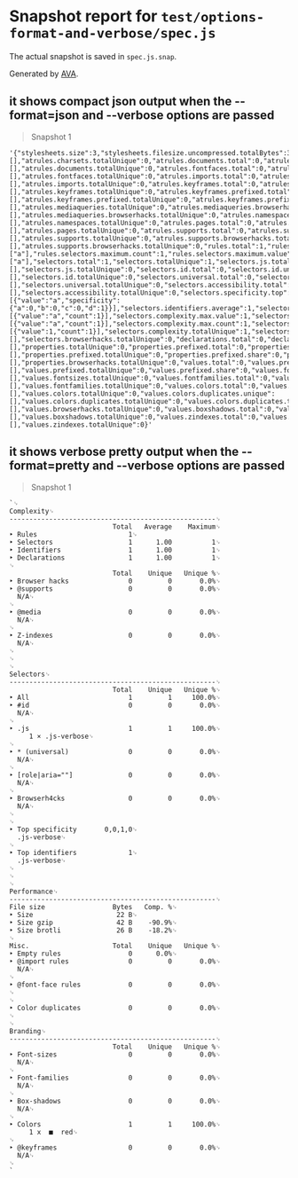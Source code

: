 # Snapshot report for `test/options-format-and-verbose/spec.js`

The actual snapshot is saved in `spec.js.snap`.

Generated by [AVA](https://ava.li).

## it shows compact json output when the --format=json and --verbose options are passed

> Snapshot 1

    '{"stylesheets.size":3,"stylesheets.filesize.uncompressed.totalBytes":3,"stylesheets.filesize.compressed.gzip.totalBytes":23,"stylesheets.filesize.compressed.gzip.compressionRatio":-6.666666666666667,"stylesheets.filesize.compressed.brotli.totalBytes":7,"stylesheets.filesize.compressed.brotli.compressionRatio":-1.3333333333333335,"stylesheets.simplicity":1,"stylesheets.cohesion.average":0,"stylesheets.cohesion.min.count":0,"stylesheets.cohesion.min.value":null,"stylesheets.browserhacks.total":0,"stylesheets.browserhacks.totalUnique":0,"stylesheets.linesOfCode.total":1,"stylesheets.linesOfCode.sourceLinesOfCode.total":1,"atrules.charsets.total":0,"atrules.charsets.unique":[],"atrules.charsets.totalUnique":0,"atrules.documents.total":0,"atrules.documents.unique":[],"atrules.documents.totalUnique":0,"atrules.fontfaces.total":0,"atrules.fontfaces.unique":[],"atrules.fontfaces.totalUnique":0,"atrules.imports.total":0,"atrules.imports.unique":[],"atrules.imports.totalUnique":0,"atrules.keyframes.total":0,"atrules.keyframes.unique":[],"atrules.keyframes.totalUnique":0,"atrules.keyframes.prefixed.total":0,"atrules.keyframes.prefixed.unique":[],"atrules.keyframes.prefixed.totalUnique":0,"atrules.keyframes.prefixed.share":0,"atrules.mediaqueries.total":0,"atrules.mediaqueries.unique":[],"atrules.mediaqueries.totalUnique":0,"atrules.mediaqueries.browserhacks.total":0,"atrules.mediaqueries.browserhacks.unique":[],"atrules.mediaqueries.browserhacks.totalUnique":0,"atrules.namespaces.total":0,"atrules.namespaces.unique":[],"atrules.namespaces.totalUnique":0,"atrules.pages.total":0,"atrules.pages.unique":[],"atrules.pages.totalUnique":0,"atrules.supports.total":0,"atrules.supports.unique":[],"atrules.supports.totalUnique":0,"atrules.supports.browserhacks.total":0,"atrules.supports.browserhacks.unique":[],"atrules.supports.browserhacks.totalUnique":0,"rules.total":1,"rules.empty.total":1,"rules.selectors.min":1,"rules.selectors.max":1,"rules.selectors.average":1,"rules.selectors.minimum.count":1,"rules.selectors.minimum.value":["a"],"rules.selectors.maximum.count":1,"rules.selectors.maximum.value":["a"],"selectors.total":1,"selectors.totalUnique":1,"selectors.js.total":0,"selectors.js.unique":[],"selectors.js.totalUnique":0,"selectors.id.total":0,"selectors.id.unique":[],"selectors.id.totalUnique":0,"selectors.universal.total":0,"selectors.universal.unique":[],"selectors.universal.totalUnique":0,"selectors.accessibility.total":0,"selectors.accessibility.unique":[],"selectors.accessibility.totalUnique":0,"selectors.specificity.top":[{"value":"a","specificity":{"a":0,"b":0,"c":0,"d":1}}],"selectors.identifiers.average":1,"selectors.identifiers.max.value":"a","selectors.identifiers.max.count":1,"selectors.identifiers.top":[{"value":"a","count":1}],"selectors.complexity.max.value":1,"selectors.complexity.max.selectors":[{"value":"a","count":1}],"selectors.complexity.max.count":1,"selectors.complexity.average":1,"selectors.complexity.sum":1,"selectors.complexity.unique":[{"value":1,"count":1}],"selectors.complexity.totalUnique":1,"selectors.browserhacks.total":0,"selectors.browserhacks.unique":[],"selectors.browserhacks.totalUnique":0,"declarations.total":0,"declarations.totalUnique":0,"declarations.importants.total":0,"declarations.importants.share":0,"properties.total":0,"properties.unique":[],"properties.totalUnique":0,"properties.prefixed.total":0,"properties.prefixed.unique":[],"properties.prefixed.totalUnique":0,"properties.prefixed.share":0,"properties.browserhacks.total":0,"properties.browserhacks.unique":[],"properties.browserhacks.totalUnique":0,"values.total":0,"values.prefixed.total":0,"values.prefixed.unique":[],"values.prefixed.totalUnique":0,"values.prefixed.share":0,"values.fontsizes.total":0,"values.fontsizes.unique":[],"values.fontsizes.totalUnique":0,"values.fontfamilies.total":0,"values.fontfamilies.unique":[],"values.fontfamilies.totalUnique":0,"values.colors.total":0,"values.colors.unique":[],"values.colors.totalUnique":0,"values.colors.duplicates.unique":[],"values.colors.duplicates.totalUnique":0,"values.colors.duplicates.total":0,"values.browserhacks.total":0,"values.browserhacks.unique":[],"values.browserhacks.totalUnique":0,"values.boxshadows.total":0,"values.boxshadows.unique":[],"values.boxshadows.totalUnique":0,"values.zindexes.total":0,"values.zindexes.unique":[],"values.zindexes.totalUnique":0}'

## it shows verbose pretty output when the --format=pretty and --verbose options are passed

> Snapshot 1

    `␊
    Complexity␊
    ----------------------------------------------------␊
                              Total   Average    Maximum␊
    ‣ Rules                       1␊
    ‣ Selectors                   1      1.00          1␊
    ‣ Identifiers                 1      1.00          1␊
    ‣ Declarations                1      1.00          1␊
    ␊
                              Total    Unique   Unique %␊
    ‣ Browser hacks               0         0       0.0%␊
    ‣ @supports                   0         0       0.0%␊
      N/A␊
    ␊
    ‣ @media                      0         0       0.0%␊
      N/A␊
    ␊
    ‣ Z-indexes                   0         0       0.0%␊
      N/A␊
    ␊
    ␊
    ␊
    Selectors␊
    ----------------------------------------------------␊
                              Total    Unique   Unique %␊
    ‣ All                         1         1     100.0%␊
    ‣ #id                         0         0       0.0%␊
      N/A␊
    ␊
    ‣ .js                         1         1     100.0%␊
         1 × .js-verbose␊
    ␊
    ‣ * (universal)               0         0       0.0%␊
      N/A␊
    ␊
    ‣ [role|aria=""]              0         0       0.0%␊
      N/A␊
    ␊
    ‣ Browserh4cks                0         0       0.0%␊
      N/A␊
    ␊
    ␊
    ‣ Top specificity       0,0,1,0␊
      .js-verbose␊
    ␊
    ‣ Top identifiers             1␊
      .js-verbose␊
    ␊
    ␊
    ␊
    Performance␊
    ----------------------------------------------------␊
    File size                 Bytes   Comp. %␊
    ‣ Size                     22 B␊
    ‣ Size gzip                42 B    -90.9%␊
    ‣ Size brotli              26 B    -18.2%␊
    ␊
    Misc.                     Total    Unique   Unique %␊
    ‣ Empty rules                 0      0.0%␊
    ‣ @import rules               0         0       0.0%␊
      N/A␊
    ␊
    ‣ @font-face rules            0         0       0.0%␊
    ␊
    ␊
    ‣ Color duplicates            0         0       0.0%␊
    ␊
    ␊
    Branding␊
    ----------------------------------------------------␊
                              Total    Unique   Unique %␊
    ‣ Font-sizes                  0         0       0.0%␊
      N/A␊
    ␊
    ‣ Font-families               0         0       0.0%␊
      N/A␊
    ␊
    ‣ Box-shadows                 0         0       0.0%␊
      N/A␊
    ␊
    ‣ Colors                      1         1     100.0%␊
         1 x  ■  red️␊
    ␊
    ‣ @keyframes                  0         0       0.0%␊
      N/A␊
    ␊
    `
